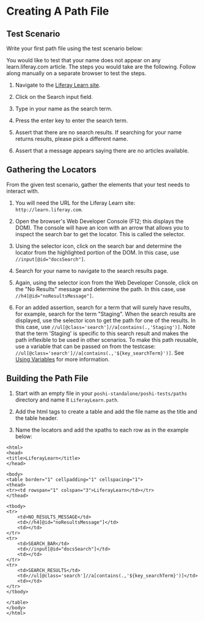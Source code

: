 # Creating A Path File

## Test Scenario

Write your first path file using the test scenario below:

  You would like to test that your name does not appear on any learn.liferay.com article. The steps you would take are the following. Follow along manually on a separate browser to test the steps.

  1. Navigate to the [Liferay Learn site](http://learn.liferay.com).

  1. Click on the Search input field.

  1. Type in your name as the search term.

  1. Press the enter key to enter the search term.

  1. Assert that there are no search results. If searching for your name returns results, please pick a different name.

  1. Assert that a message appears saying there are no articles available.

## Gathering the Locators

From the given test scenario, gather the elements that your test needs to interact with.

1. You will need the URL for the Liferay Learn site: `http://learn.liferay.com`.

1. Open the browser's Web Developer Console (F12; this displays the DOM). The console will have an icon with an arrow that allows you to inspect the search bar to get the locator. This is called the selector.

1. Using the selector icon, click on the search bar and determine the locator from the highlighted portion of the DOM. In this case, use `//input[@id="docsSearch"]`.

1. Search for your name to navigate to the search results page.

1. Again, using the selector icon from the Web Developer Console, click on the "No Results" message and determine the path. In this case, use `//h4[@id="noResultsMessage"]`.

1. For an added assertion, search for a term that will surely have results, for example, search for the term "Staging". When the search results are displayed, use the selector icon to get the path for one of the results. In this case, use `//ul[@class='search']//a[contains(.,'Staging')]`. Note that the term 'Staging' is specific to this search result and makes the path inflexible to be used in other scenarios. To make this path reusable, use a variable that can be passed on from the testcase: `//ul[@class='search']//a[contains(.,'${key_searchTerm}')]`. See [Using Variables](../poshi-basics/variables.md) for more information.

## Building the Path File

1. Start with an empty file in your `poshi-standalone/poshi-tests/paths` directory and name it `LiferayLearn.path`.

1. Add the html tags to create a table and add the file name as the title and the table header.

1. Name the locators and add the xpaths to each row as in the example below:

```
<html>
<head>
<title>LiferayLearn</title>
</head>

<body>
<table border="1" cellpadding="1" cellspacing="1">
<thead>
<tr><td rowspan="1" colspan="3">LiferayLearn</td></tr>
</thead>

<tbody>
<tr>
	<td>NO_RESULTS_MESSAGE</td>
	<td>//h4[@id="noResultsMessage"]</td>
	<td></td>
</tr>
<tr>
	<td>SEARCH_BAR</td>
	<td>//input[@id="docsSearch"]</td>
	<td></td>
</tr>
<tr>
	<td>SEARCH_RESULTS</td>
	<td>//ul[@class='search']//a[contains(.,'${key_searchTerm}')]</td>
	<td></td>
</tr>
</tbody>

</table>
</body>
</html>
```

